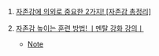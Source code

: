 1. [자존감에 의외로 중요한 2가지! [자존감 총정리]](https://youtu.be/bKQlWBuGXwE)

2. [자존감 높이는 훈련 방법! ㅣ멘탈 강화 강의ㅣ](https://youtu.be/5kbkdaAZjOc)
    - [Note](./Note/자존감_높이는_훈련방법.md)